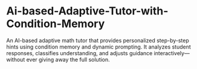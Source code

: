 # Ai-based-Adaptive-Tutor-with-Condition-Memory
An AI-based adaptive math tutor that provides personalized step-by-step hints using condition memory and dynamic prompting. It analyzes student responses, classifies understanding, and adjusts guidance interactively—without ever giving away the full solution.
